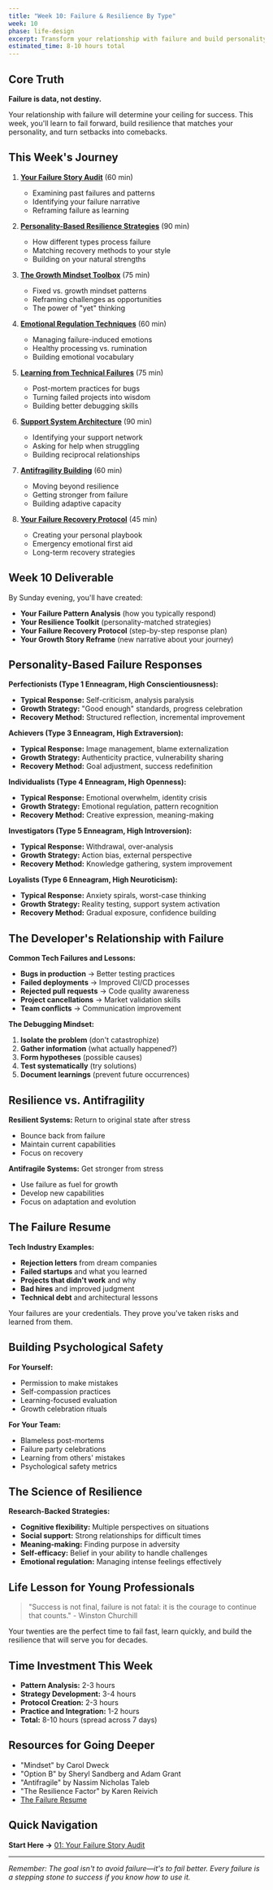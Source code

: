```yaml
---
title: "Week 10: Failure & Resilience By Type"
week: 10
phase: life-design
excerpt: Transform your relationship with failure and build personality-matched resilience strategies.
estimated_time: 8-10 hours total
---
```


## Core Truth

**Failure is data, not destiny.**

Your relationship with failure will determine your ceiling for success. This week, you'll learn to fail forward, build resilience that matches your personality, and turn setbacks into comebacks.

## This Week's Journey

1. [**Your Failure Story Audit**](./01-failure-story-audit) (60 min)
   - Examining past failures and patterns
   - Identifying your failure narrative
   - Reframing failure as learning

2. [**Personality-Based Resilience Strategies**](./02-resilience-by-type) (90 min)
   - How different types process failure
   - Matching recovery methods to your style
   - Building on your natural strengths

3. [**The Growth Mindset Toolbox**](./03-growth-mindset) (75 min)
   - Fixed vs. growth mindset patterns
   - Reframing challenges as opportunities
   - The power of "yet" thinking

4. [**Emotional Regulation Techniques**](./04-emotional-regulation) (60 min)
   - Managing failure-induced emotions
   - Healthy processing vs. rumination
   - Building emotional vocabulary

5. [**Learning from Technical Failures**](./05-technical-failures) (75 min)
   - Post-mortem practices for bugs
   - Turning failed projects into wisdom
   - Building better debugging skills

6. [**Support System Architecture**](./06-support-systems) (90 min)
   - Identifying your support network
   - Asking for help when struggling
   - Building reciprocal relationships

7. [**Antifragility Building**](./07-antifragility) (60 min)
   - Moving beyond resilience
   - Getting stronger from failure
   - Building adaptive capacity

8. [**Your Failure Recovery Protocol**](./08-recovery-protocol) (45 min)
   - Creating your personal playbook
   - Emergency emotional first aid
   - Long-term recovery strategies

## Week 10 Deliverable

By Sunday evening, you'll have created:

- **Your Failure Pattern Analysis** (how you typically respond)
- **Your Resilience Toolkit** (personality-matched strategies)
- **Your Failure Recovery Protocol** (step-by-step response plan)
- **Your Growth Story Reframe** (new narrative about your journey)

## Personality-Based Failure Responses

**Perfectionists (Type 1 Enneagram, High Conscientiousness):**

- **Typical Response:** Self-criticism, analysis paralysis
- **Growth Strategy:** "Good enough" standards, progress celebration
- **Recovery Method:** Structured reflection, incremental improvement

**Achievers (Type 3 Enneagram, High Extraversion):**

- **Typical Response:** Image management, blame externalization
- **Growth Strategy:** Authenticity practice, vulnerability sharing
- **Recovery Method:** Goal adjustment, success redefinition

**Individualists (Type 4 Enneagram, High Openness):**

- **Typical Response:** Emotional overwhelm, identity crisis
- **Growth Strategy:** Emotional regulation, pattern recognition
- **Recovery Method:** Creative expression, meaning-making

**Investigators (Type 5 Enneagram, High Introversion):**

- **Typical Response:** Withdrawal, over-analysis
- **Growth Strategy:** Action bias, external perspective
- **Recovery Method:** Knowledge gathering, system improvement

**Loyalists (Type 6 Enneagram, High Neuroticism):**

- **Typical Response:** Anxiety spirals, worst-case thinking
- **Growth Strategy:** Reality testing, support system activation
- **Recovery Method:** Gradual exposure, confidence building

## The Developer's Relationship with Failure

**Common Tech Failures and Lessons:**

- **Bugs in production** → Better testing practices
- **Failed deployments** → Improved CI/CD processes
- **Rejected pull requests** → Code quality awareness
- **Project cancellations** → Market validation skills
- **Team conflicts** → Communication improvement

**The Debugging Mindset:**

1. **Isolate the problem** (don't catastrophize)
2. **Gather information** (what actually happened?)
3. **Form hypotheses** (possible causes)
4. **Test systematically** (try solutions)
5. **Document learnings** (prevent future occurrences)

## Resilience vs. Antifragility

**Resilient Systems:** Return to original state after stress

- Bounce back from failure
- Maintain current capabilities
- Focus on recovery

**Antifragile Systems:** Get stronger from stress

- Use failure as fuel for growth
- Develop new capabilities
- Focus on adaptation and evolution

## The Failure Resume

**Tech Industry Examples:**

- **Rejection letters** from dream companies
- **Failed startups** and what you learned
- **Projects that didn't work** and why
- **Bad hires** and improved judgment
- **Technical debt** and architectural lessons

Your failures are your credentials. They prove you've taken risks and learned from them.

## Building Psychological Safety

**For Yourself:**

- Permission to make mistakes
- Self-compassion practices
- Learning-focused evaluation
- Growth celebration rituals

**For Your Team:**

- Blameless post-mortems
- Failure party celebrations
- Learning from others' mistakes
- Psychological safety metrics

## The Science of Resilience

**Research-Backed Strategies:**

- **Cognitive flexibility:** Multiple perspectives on situations
- **Social support:** Strong relationships for difficult times
- **Meaning-making:** Finding purpose in adversity
- **Self-efficacy:** Belief in your ability to handle challenges
- **Emotional regulation:** Managing intense feelings effectively

## Life Lesson for Young Professionals

> "Success is not final, failure is not fatal: it is the courage to continue that counts." - Winston Churchill

Your twenties are the perfect time to fail fast, learn quickly, and build the resilience that will serve you for decades.

## Time Investment This Week

- **Pattern Analysis:** 2-3 hours
- **Strategy Development:** 3-4 hours
- **Protocol Creation:** 2-3 hours
- **Practice and Integration:** 1-2 hours
- **Total:** 8-10 hours (spread across 7 days)

## Resources for Going Deeper

- "Mindset" by Carol Dweck
- "Option B" by Sheryl Sandberg and Adam Grant
- "Antifragile" by Nassim Nicholas Taleb
- "The Resilience Factor" by Karen Reivich
- [The Failure Resume](https://www.theatlantic.com/education/archive/2019/04/failure-resume-princeton-professor/587831/)

## Quick Navigation

**Start Here →** [01: Your Failure Story Audit](./01-failure-story-audit)

---

_Remember: The goal isn't to avoid failure—it's to fail better. Every failure is a stepping stone to success if you know how to use it._
